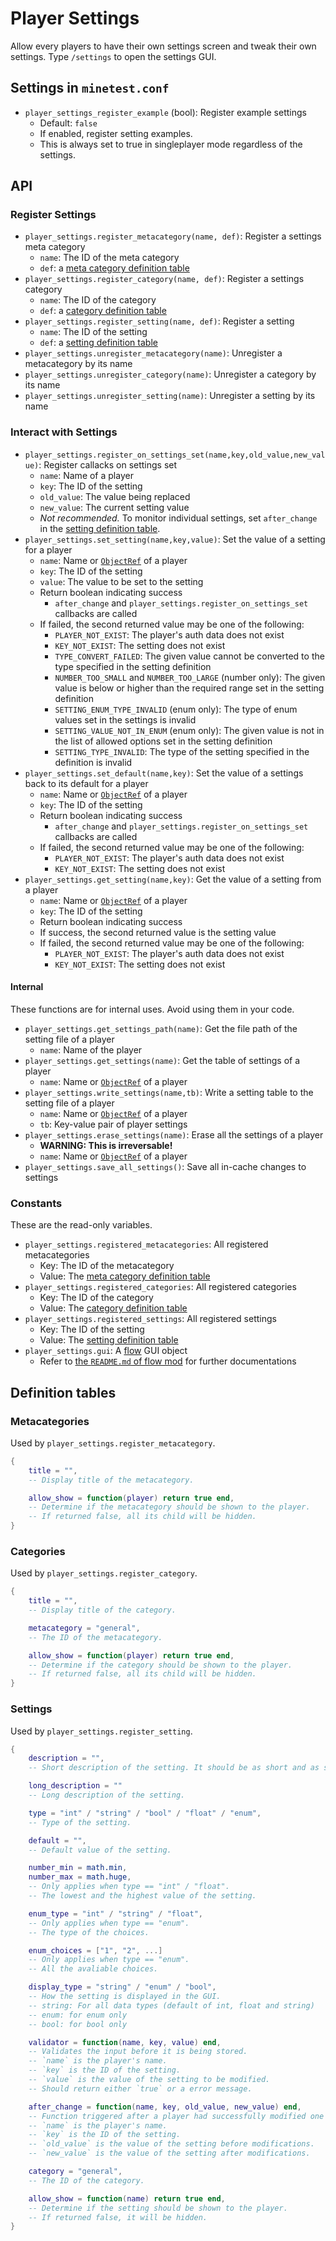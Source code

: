 # Player Settings

Allow every players to have their own settings screen and tweak their own settings. Type `/settings` to open the settings GUI.

## Settings in `minetest.conf`

* `player_settings_register_example` (bool): Register example settings
  * Default: `false`
  * If enabled, register setting examples.
  * This is always set to true in singleplayer mode regardless of the settings.

## API

### Register Settings

* `player_settings.register_metacategory(name, def)`: Register a settings meta category
  * `name`: The ID of the meta category
  * `def`: a [meta category definition table](#metacategories)
* `player_settings.register_category(name, def)`: Register a settings category
  * `name`: The ID of the category
  * `def`: a [category definition table](#categories)
* `player_settings.register_setting(name, def)`: Register a setting
  * `name`: The ID of the setting
  * `def`: a [setting definition table](#settings)
* `player_settings.unregister_metacategory(name)`: Unregister a metacategory by its name
* `player_settings.unregister_category(name)`: Unregister a category by its name
* `player_settings.unregister_setting(name)`: Unregister a setting by its name

### Interact with Settings

* `player_settings.register_on_settings_set(name,key,old_value,new_value)`: Register callacks on settings set
  * `name`: Name of a player
  * `key`: The ID of the setting
  * `old_value`: The value being replaced
  * `new_value`: The current setting value
  * *Not recommended.* To monitor individual settings, set `after_change` in the [setting definition table](#settings).
* `player_settings.set_setting(name,key,value)`: Set the value of a setting for a player
  * `name`: Name or [`ObjectRef`][ObjectRef] of a player
  * `key`: The ID of the setting
  * `value`: The value to be set to the setting
  * Return boolean indicating success
    * `after_change` and `player_settings.register_on_settings_set` callbacks are called
  * If failed, the second returned value may be one of the following:
    * `PLAYER_NOT_EXIST`: The player's auth data does not exist
    * `KEY_NOT_EXIST`: The setting does not exist
    * `TYPE_CONVERT_FAILED`: The given value cannot be converted to the type specified in the setting definition
    * `NUMBER_TOO_SMALL` and `NUMBER_TOO_LARGE` (number only): The given value is below or higher than the required range set in the setting definition
    * `SETTING_ENUM_TYPE_INVALID` (enum only): The type of enum values set in the settings is invalid
    * `SETTING_VALUE_NOT_IN_ENUM` (enum only): The given value is not in the list of allowed options set in the setting definition
    * `SETTING_TYPE_INVALID`: The type of the setting specified in the definition is invalid
* `player_settings.set_default(name,key)`: Set the value of a settings back to its default for a player
  * `name`: Name or [`ObjectRef`][ObjectRef] of a player
  * `key`: The ID of the setting
  * Return boolean indicating success
    * `after_change` and `player_settings.register_on_settings_set` callbacks are called
  * If failed, the second returned value may be one of the following:
    * `PLAYER_NOT_EXIST`: The player's auth data does not exist
    * `KEY_NOT_EXIST`: The setting does not exist
* `player_settings.get_setting(name,key)`: Get the value of a setting from a player
  * `name`: Name or [`ObjectRef`][ObjectRef] of a player
  * `key`: The ID of the setting
  * Return boolean indicating success
  * If success, the second returned value is the setting value
  * If failed, the second returned value may be one of the following:
    * `PLAYER_NOT_EXIST`: The player's auth data does not exist
    * `KEY_NOT_EXIST`: The setting does not exist

#### Internal

These functions are for internal uses. Avoid using them in your code.

* `player_settings.get_settings_path(name)`: Get the file path of the setting file of a player
  * `name`: Name of the player
* `player_settings.get_settings(name)`: Get the table of settings of a player
  * `name`: Name or [`ObjectRef`][ObjectRef] of a player
* `player_settings.write_settings(name,tb)`: Write a setting table to  the setting file of a player
  * `name`: Name or [`ObjectRef`][ObjectRef] of a player
  * `tb`: Key-value pair of player settings
* `player_settings.erase_settings(name)`: Erase all the settings of a player
  * **WARNING: This is irreversable!**
  * `name`: Name or [`ObjectRef`][ObjectRef] of a player
* `player_settings.save_all_settings()`: Save all in-cache changes to settings

### Constants

These are the read-only variables.

* `player_settings.registered_metacategories`: All registered metacategories
  * Key: The ID of the metacategory
  * Value: The [meta category definition table](#metacategories)
* `player_settings.registered_categories`: All registered categories
  * Key: The ID of the category
  * Value: The [category definition table](#categories)
* `player_settings.registered_settings`: All registered settings
  * Key: The ID of the setting
  * Value: The [setting definition table](#settings)
* `player_settings.gui`: A [flow](https://gitlab.com/luk3yx/minetest-flow/) GUI object
  * Refer to [the `README.md` of flow mod](https://gitlab.com/luk3yx/minetest-flow/-/blob/main/README.md) for further documentations

## Definition tables

### Metacategories

Used by `player_settings.register_metacategory`.

```lua
{
    title = "",
    -- Display title of the metacategory.

    allow_show = function(player) return true end,
    -- Determine if the metacategory should be shown to the player.
    -- If returned false, all its child will be hidden.
}
```

### Categories

Used by `player_settings.register_category`.

```lua
{
    title = "",
    -- Display title of the category.

    metacategory = "general",
    -- The ID of the metacategory.

    allow_show = function(player) return true end,
    -- Determine if the category should be shown to the player.
    -- If returned false, all its child will be hidden.
}
```

### Settings

Used by `player_settings.register_setting`.

```lua
{
    description = "",
    -- Short description of the setting. It should be as short and as simple as possible.

    long_description = ""
    -- Long description of the setting.

    type = "int" / "string" / "bool" / "float" / "enum",
    -- Type of the setting.

    default = "",
    -- Default value of the setting.

    number_min = math.min,
    number_max = math.huge,
    -- Only applies when type == "int" / "float".
    -- The lowest and the highest value of the setting.

    enum_type = "int" / "string" / "float",
    -- Only applies when type == "enum".
    -- The type of the choices.

    enum_choices = ["1", "2", ...]
    -- Only applies when type == "enum".
    -- All the avaliable choices.

    display_type = "string" / "enum" / "bool",
    -- How the setting is displayed in the GUI.
    -- string: For all data types (default of int, float and string)
    -- enum: for enum only
    -- bool: for bool only

    validator = function(name, key, value) end,
    -- Validates the input before it is being stored.
    -- `name` is the player's name.
    -- `key` is the ID of the setting.
    -- `value` is the value of the setting to be modified.
    -- Should return either `true` or a error message.

    after_change = function(name, key, old_value, new_value) end,
    -- Function triggered after a player had successfully modified one setting.
    -- `name` is the player's name.
    -- `key` is the ID of the setting.
    -- `old_value` is the value of the setting before modifications.
    -- `new_value` is the value of the setting after modifications.

    category = "general",
    -- The ID of the category.

    allow_show = function(name) return true end,
    -- Determine if the setting should be shown to the player.
    -- If returned false, it will be hidden.
}
```

[ObjectRef]: https://github.com/minetest/minetest/blob/master/doc/lua_api.md#objectref
